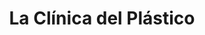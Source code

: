 ---
title: "La Clínica del Plástico"
url: /montevideo/la-clinica-del-plastico/
shop: Autowerkstatt
---